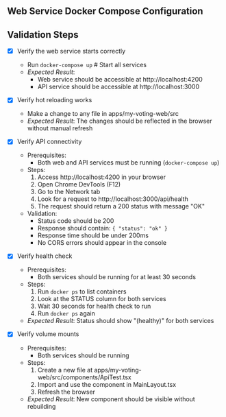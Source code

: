 Web Service Docker Compose Configuration
--------------------------------------
## Validation Steps
- [x] Verify the web service starts correctly
  * Run `docker-compose up`  # Start all services
  * *Expected Result*: 
    - Web service should be accessible at http://localhost:4200
    - API service should be accessible at http://localhost:3000

- [x] Verify hot reloading works
  * Make a change to any file in apps/my-voting-web/src
  * *Expected Result*: The changes should be reflected in the browser without manual refresh

- [x] Verify API connectivity
  * Prerequisites:
    - Both web and API services must be running (`docker-compose up`)
  * Steps:
    1. Access http://localhost:4200 in your browser
    2. Open Chrome DevTools (F12)
    3. Go to the Network tab
    4. Look for a request to http://localhost:3000/api/health
    5. The request should return a 200 status with message "OK"
  * Validation:
    * Status code should be 200
    * Response should contain: `{ "status": "ok" }`
    * Response time should be under 200ms
    * No CORS errors should appear in the console

- [x] Verify health check
  * Prerequisites:
    - Both services should be running for at least 30 seconds
  * Steps:
    1. Run `docker ps` to list containers
    2. Look at the STATUS column for both services
    3. Wait 30 seconds for health check to run
    4. Run `docker ps` again
  * *Expected Result*: Status should show "(healthy)" for both services

- [x] Verify volume mounts
  * Prerequisites:
    - Both services should be running
  * Steps:
    1. Create a new file at apps/my-voting-web/src/components/ApiTest.tsx
    2. Import and use the component in MainLayout.tsx
    3. Refresh the browser
  * *Expected Result*: New component should be visible without rebuilding
